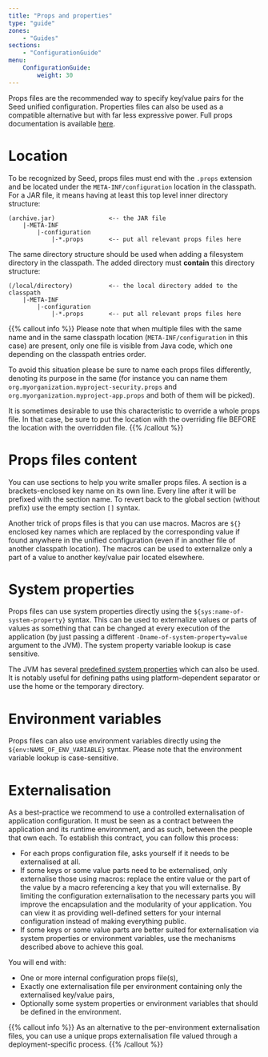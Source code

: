 ```yaml
---
title: "Props and properties"
type: "guide"
zones:
    - "Guides"
sections:
    - "ConfigurationGuide"
menu:
    ConfigurationGuide:
        weight: 30
---
```


Props files are the recommended way to specify key/value pairs for the Seed unified configuration. Properties files can
also be used as a compatible alternative but with far less expressive power. Full props documentation is available 
[here](/docs/seed/manual/core/configuration).

# Location

To be recognized by Seed, props files must end with the `.props` extension and be located under the `META-INF/configuration`
location in the classpath. For a JAR file, it means having at least this top level inner directory structure:

    (archive.jar)               <-- the JAR file
        |-META-INF
            |-configuration
                |-*.props       <-- put all relevant props files here
            
The same directory structure should be used when adding a filesystem directory in the classpath. The added directory
must **contain** this directory structure:

    (/local/directory)          <-- the local directory added to the classpath
        |-META-INF
            |-configuration
                |-*.props       <-- put all relevant props files here
 
{{% callout info %}}
Please note that when multiple files with the same name and in the same classpath location (`META-INF/configuration` in 
this case) are present, only one file is visible from Java code, which one depending on the classpath entries order. 

To avoid this situation please be sure to name each props files differently, denoting its purpose in the same (for instance
you can name them `org.myorganization.myproject-security.props` and `org.myorganization.myproject-app.props` and both of 
them will be picked). 

It is sometimes desirable to use this characteristic to override a whole props file. In that case, be sure to put the 
location with the overriding file BEFORE the location with the overridden file.
{{% /callout %}}
 
# Props files content
 
You can use sections to help you write smaller props files. A section is a brackets-enclosed key name on its own line. 
Every line after it will be prefixed with the section name. To revert back to the global section (without prefix) use 
the empty section `[]` syntax.

Another trick of props files is that you can use macros. Macros are `${}` enclosed key names which are replaced by the 
corresponding value if found anywhere in the unified configuration (even if in another file of another classpath 
location). The macros can be used to externalize only a part of a value to another key/value pair located elsewhere.

# System properties

Props files can use system properties directly using the `${sys:name-of-system-property}` syntax. This can be used to
externalize values or parts of values as something that can be changed at every execution of the application (by just
passing a different `-Dname-of-system-property=value` argument to the JVM). The system property variable lookup is case
sensitive.

The JVM has several [predefined system properties](http://docs.oracle.com/javase/tutorial/essential/environment/sysprop.html)
which can also be used. It is notably useful for defining paths using platform-dependent separator or use the home or the
temporary directory. 

# Environment variables

Props files can also use environment variables directly using the `${env:NAME_OF_ENV_VARIABLE}` syntax. Please note that 
the environment variable lookup is case-sensitive.

# Externalisation

As a best-practice we recommend to use a controlled externalisation of application configuration. It must be seen as a
contract between the application and its runtime environment, and as such, between the people that own each. To establish
this contract, you can follow this process:

* For each props configuration file, asks yourself if it needs to be externalised at all.
* If some keys or some value parts need to be externalised, only externalise those using macros: replace the entire value
or the part of the value by a macro referencing a key that you will externalise. By limiting the configuration externalisation
to the necessary parts you will improve the encapsulation and the modularity of your application. You can view it as providing
well-defined setters for your internal configuration instead of making everything public.
* If some keys or some value parts are better suited for externalisation via system properties or environment variables,
 use the mechanisms described above to achieve this goal.
 
You will end with:

* One or more internal configuration props file(s),
* Exactly one externalisation file per environment containing only the externalised key/value pairs,
* Optionally some system properties or environment variables that should be defined in the environment.

{{% callout info %}}
As an alternative to the per-environment externalisation files, you can use a unique props externalisation file valued 
through a deployment-specific process.
{{% /callout %}}
